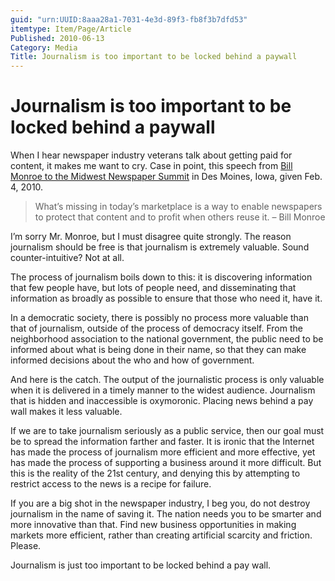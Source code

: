 ```yaml
---
guid: "urn:UUID:8aaa28a1-7031-4e3d-89f3-fb8f3b7dfd53"
itemtype: Item/Page/Article
Published: 2010-06-13
Category: Media
Title: Journalism is too important to be locked behind a paywall
---
```


# Journalism is too important to be locked behind a paywall

When I hear newspaper industry veterans talk about getting paid for
content, it makes me want to cry. Case in point, this speech from [Bill
Monroe to the Midwest Newspaper
Summit](http://newshare.com/wiki/index.php/Andac-monroe-speech) in Des
Moines, Iowa, given Feb. 4, 2010.

> What’s missing in today’s marketplace is a way to enable newspapers to
> protect that content and to profit when others reuse it. – Bill Monroe

I’m sorry Mr. Monroe, but I must disagree quite strongly. The reason
journalism should be free is that journalism is extremely valuable.
Sound counter-intuitive? Not at all.

The process of journalism boils down to this: it is discovering
information that few people have, but lots of people need, and
disseminating that information as broadly as possible to ensure that
those who need it, have it.

In a democratic society, there is possibly no process more valuable than
that of journalism, outside of the process of democracy itself. From the
neighborhood association to the national government, the public need to
be informed about what is being done in their name, so that they can
make informed decisions about the who and how of government.

And here is the catch. The output of the journalistic process is only
valuable when it is delivered in a timely manner to the widest audience.
Journalism that is hidden and inaccessible is oxymoronic. Placing news
behind a pay wall makes it less valuable.

If we are to take journalism seriously as a public service, then our
goal must be to spread the information farther and faster. It is ironic
that the Internet has made the process of journalism more efficient and
more effective, yet has made the process of supporting a business around
it more difficult. But this is the reality of the 21st century, and
denying this by attempting to restrict access to the news is a recipe
for failure.

If you are a big shot in the newspaper industry, I beg you, do not
destroy journalism in the name of saving it. The nation needs you to be
smarter and more innovative than that. Find new business opportunities
in making markets more efficient, rather than creating artificial
scarcity and friction. Please.

Journalism is just too important to be locked behind a pay wall.
